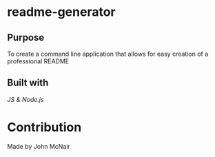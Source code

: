# readme-generator

## Purpose
To create a command line application that allows for easy creation of a professional README

## Built with
*JS & Node.js*

# Contribution
Made by John McNair